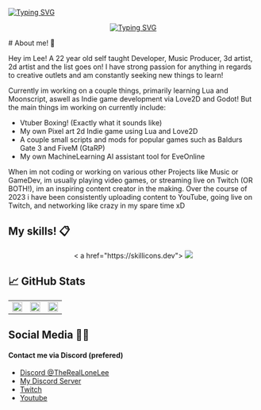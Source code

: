 <a href="https://git.io/typing-svg"><img src="https://readme-typing-svg.demolab.com?font=Fira+Code&duration=1500&pause=250&color=FF006D&multiline=true&width=1000&height=250&lines=PS+C%3A%5CGithub%5CTheRealLoneLee%5CREADME%3E+luvit+.%2Freadme.lua;%7C+%5BINFO%5D++++%7C+TheRealLoneLee+v22.07.22;%7C+%5BINFO%5D++++%7C+Authenticated+as+TheRealLonelee;%7C+%5BINFO%5D++++%7C+Launching+shard+0+(1+out+of+1)..;%7C+%5BINFO%5D++++%7C+Shard+0+%3A+Received;%7C+%5BINFO%5D++++%7C+Shard+0+%3A+Received+READY" alt="Typing SVG" /></a>
<p align="center">
<a href="https://git.io/typing-svg"><img src="https://readme-typing-svg.demolab.com?font=Press+Start+2P&duration=2500&pause=1500&color=FF006D&center=true&multiline=true&width=500&lines=%5C%5C+ENTRY+ACCEPTED+%2F%2F" alt="Typing SVG" /></a>
</p>
# About me! 🖤

Hey im Lee! A 22 year old self taught Developer, Music Producer, 3d artist, 2d artist and the list goes on! I have strong passion for anything in regards to creative outlets and am constantly seeking new things to learn!

Currently im working on a couple things, primarily learning Lua and Moonscript, aswell as Indie game development via Love2D and Godot! But the main things im working on currently include:

- Vtuber Boxing! (Exactly what it sounds like)
- My own Pixel art 2d Indie game using Lua and Love2D
- A couple small scripts and mods for popular games such as Baldurs Gate 3 and FiveM (GtaRP)
- My own MachineLearning AI assistant tool for EveOnline

When im not coding or working on various other Projects like Music or GameDev, im usually playing video games, or streaming live on Twitch (OR BOTH!), im an inspiring content creator in the making. Over the course of 2023 i have been consistently uploading content to YouTube, going live on Twitch, and networking like crazy in my spare time xD 

## My skills! 📋
<p align = center>
  <
a href="https://skillicons.dev">
  <img src="https://skillicons.dev/icons?i=lua,html,css,js,astro,cs,aws,cloudflare,firebase,py,flask,gcp,github,godot,unity,unreal,vscode,nodejs,tensorflow,ableton,discord,sqlite,pr,ps,linux,bots,blender,azure&perline=7" />
  </a>
</p>

## &#x1f4c8; GitHub Stats

<table>
  <tr>
    <td><img src="http://github-profile-summary-cards.vercel.app/api/cards/repos-per-language?username=thereallonelee&theme=2077"  display=block width=100%></td>
    <td><img src="http://github-profile-summary-cards.vercel.app/api/cards/stats?username=thereallonelee&theme=2077"  display=block width=100%></td>
    <td><img src="http://github-profile-summary-cards.vercel.app/api/cards/most-commit-language?username=TheRealLoneLee&theme=2077"  display=block width=100%></td>
  </tr>
</table>


## Social Media 🧑‍💻
#### Contact me via Discord (prefered)
- [Discord @TheRealLoneLee](discordapp.com/users/434500063989989376)
- [My Discord Server](https://discord.gg/qea7NTugyr)
- [Twitch](https://www.twitch.tv/thareallonelee)
- [Youtube](https://www.youtube.com/c/TheRealLonelee)

